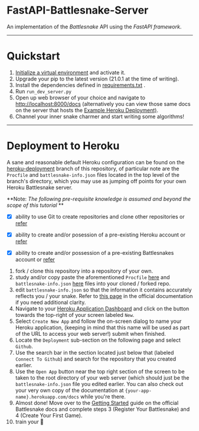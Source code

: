 # FastAPI-Battlesnake-Server
An implementation of the *Battlesnake* API using the *FastAPI framework*.

---
# Quickstart 

1. [Initialize a virtual environment](https://docs.python.org/3/library/venv.html) and activate it.
2. Upgrade your pip to the latest version (21.0.1 at the time of writing).
3. Install the dependencies defined in [requirements.txt](https://github.com/AirikWarren/FastAPI-Battlesnake-Server/blob/main/requirements.txt) .
4. Run ```run_dev_server.py``` 
5. Open up web browser of your choice and navigate to [http://localhost:8000/docs](http://localhost:8000/docs) (alternatively you can view those same docs on the server that hosts the [Example Heroku Deployment)](https://battlesnake-fast-api.herokuapp.com/docs).
6. Channel your inner snake charmer and start writing some algorithms!

---
# Deployment to Heroku 

A sane and reasonable default Heroku configuration can be found on the [heroku-deployment](https://github.com/AirikWarren/FastAPI-Battlesnake-Server/tree/heroku-deployment) branch of this repository, of particular note are the ```Procfile``` and ```battlesnake-info.json``` files located in the top level of the branch's directory, which you may use as jumping off points for your own Heroku Battlesnake server.


**Note: *The following pre-requisite knowledge is assumed and beyond the scope of this tutorial* **

- [x] ability to use Git to create repositories and clone other repositories or [refer](https://guides.github.com/activities/hello-world/)
- [x] ability to create and/or posession of a pre-existing Heroku account or [refer](https://docs.railsbridge.org/installfest/create_a_heroku_account)
- [x] ability to create and/or possession of a pre-existing Battlesnakes account or [refer](https://play.battlesnake.com/)


1) fork / clone this repository into a repository of your own. 
2) study and/or copy paste the aforementioned ```Procfile``` [here](https://github.com/AirikWarren/FastAPI-Battlesnake-Server/blob/heroku-deployment/Procfile) and ```battlesnake-info.json``` [here](https://github.com/AirikWarren/FastAPI-Battlesnake-Server/blob/heroku-deployment/battlesnake-info.json) files into your cloned / forked repo.
3) edit ```battlesnake-info.json``` so that the information it contains accurately reflects you / your snake. Refer to [this page](https://docs.battlesnake.com/references/api#the-battlesnake-api) in the official documentation if you need additional clarity.
4) Navigate to your [Heroku Application Dashboard](https://dashboard.heroku.com/apps) and click on the button towards the top-right of your screen labeled ```New```.
5) Select ```Create New App``` and follow the on-screen dialog to name your Heroku application, (keeping in mind that this name will be used as part of the URL to access your web server!) submit when finished.
6) Locate the ```Deployment``` sub-section on the following page and select ```Github```.
7) Use the search bar in the section located just below that (labeled ```Connect To Github```) and search for the repository that you created earlier.
8) Use the ```Open App``` button near the top right section of the screen to be taken to the root directory of your web server (which should just be the ```battlesnake-info.json``` file you edited earlier. You can also check out your very own copy of the documentation at ```{your-app-name}.herokuapp.com/docs``` while you're there.
9) Almost done! Move over to the [Getting Started](https://docs.battlesnake.com/guides/getting-started) guide on the official Battlesnake docs and complete steps 3 (Register Your Battlesnake) and 4 (Create Your First Game). 
10) train your 🐍 

